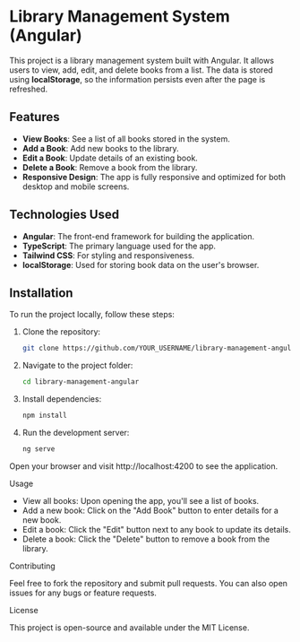 # Library Management System (Angular)

This project is a library management system built with Angular. It allows users to view, add, edit, and delete books from a list. The data is stored using **localStorage**, so the information persists even after the page is refreshed.

## Features

- **View Books**: See a list of all books stored in the system.
- **Add a Book**: Add new books to the library.
- **Edit a Book**: Update details of an existing book.
- **Delete a Book**: Remove a book from the library.
- **Responsive Design**: The app is fully responsive and optimized for both desktop and mobile screens.

## Technologies Used

- **Angular**: The front-end framework for building the application.
- **TypeScript**: The primary language used for the app.
- **Tailwind CSS**: For styling and responsiveness.
- **localStorage**: Used for storing book data on the user's browser.

## Installation

To run the project locally, follow these steps:

1. Clone the repository:

   ```bash
   git clone https://github.com/YOUR_USERNAME/library-management-angular.git

2. Navigate to the project folder:

   ```bash
   cd library-management-angular

3. Install dependencies:

   ```bash
   npm install

4. Run the development server:

   ```bash
   ng serve

Open your browser and visit http://localhost:4200 to see the application.

Usage

- View all books: Upon opening the app, you'll see a list of books.
- Add a new book: Click on the "Add Book" button to enter details for a new book.
- Edit a book: Click the "Edit" button next to any book to update its details.
- Delete a book: Click the "Delete" button to remove a book from the library.

Contributing

Feel free to fork the repository and submit pull requests. You can also open issues for any bugs or feature requests.

License

This project is open-source and available under the MIT License.